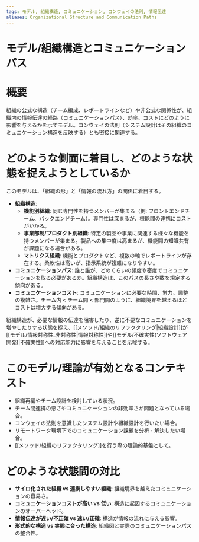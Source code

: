 ```yaml
---
tags: モデル, 組織構造, コミュニケーション, コンウェイの法則, 情報伝達
aliases: Organizational Structure and Communication Paths
---
```

# モデル/組織構造とコミュニケーションパス

# 概要
組織の公式な構造（チーム編成、レポートラインなど）や非公式な関係性が、組織内の情報伝達の経路（コミュニケーションパス）、効率、コストにどのように影響を与えるかを示すモデル。コンウェイの法則（システム設計はその組織のコミュニケーション構造を反映する）とも密接に関連する。

# どのような側面に着目し、どのような状態を捉えようとしているか
このモデルは、「組織の形」と「情報の流れ方」の関係に着目する。
* **組織構造**:
    * **機能別組織**: 同じ専門性を持つメンバーが集まる（例: フロントエンドチーム、バックエンドチーム）。専門性は深まるが、機能間の連携にコストがかかる。
    * **事業部制/プロダクト別組織**: 特定の製品や事業に関連する様々な機能を持つメンバーが集まる。製品への集中度は高まるが、機能間の知識共有が課題になる場合がある。
    * **マトリクス組織**: 機能とプロダクトなど、複数の軸でレポートラインが存在する。柔軟性は高いが、指示系統が複雑になりやすい。
* **コミュニケーションパス**: 誰と誰が、どのくらいの頻度や密度でコミュニケーションを取る必要があるか。組織構造は、このパスの長さや数を規定する傾向がある。
* **コミュニケーションコスト**: コミュニケーションに必要な時間、労力、調整の複雑さ。チーム内 < チーム間 < 部門間のように、組織境界を越えるほどコストは増大する傾向がある。

組織構造が、必要な情報の伝達を阻害したり、逆に不要なコミュニケーションを増やしたりする状態を捉え、[[メソッド/組織のリファクタリング|組織設計]]が[[モデル/情報対称性_非対称性|情報対称性]]や[[モデル/不確実性(ソフトウェア開発)|不確実性]]への対応能力に影響を与えることを示唆する。

# このモデル/理論が有効となるコンテキスト
* 組織再編やチーム設計を検討している状況。
* チーム間連携の悪さやコミュニケーションの非効率さが問題となっている場合。
* コンウェイの法則を意識したシステム設計や組織設計を行いたい場合。
* リモートワーク環境下でのコミュニケーション課題を分析・解決したい場合。
* [[メソッド/組織のリファクタリング]]を行う際の理論的基盤として。

# どのような状態間の対比
* **サイロ化された組織 vs 連携しやすい組織**: 組織境界を越えたコミュニケーションの容易さ。
* **コミュニケーションコストが高い vs 低い**: 構造に起因するコミュニケーションのオーバーヘッド。
* **情報伝達が遅い/不正確 vs 速い/正確**: 構造が情報の流れに与える影響。
* **形式的な構造 vs 実態に合った構造**: 組織図と実際のコミュニケーションパスの整合性。